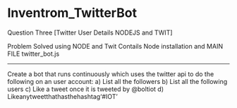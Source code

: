 # Inventrom_TwitterBot
Question Three [Twitter User Details NODEJS and TWIT]

Problem Solved using NODE and Twit 
Contails Node installation and MAIN FILE twitter_bot.js

*******************************************************************************************************************************
Create a bot that runs continuously which uses the twitter api to do the following on an user account:
a) List all the followers
b) List all the following users
c) Like a tweet once it is tweeted by @boltiot
d) Likeanytweetthathasthehashtag‘#IOT’
